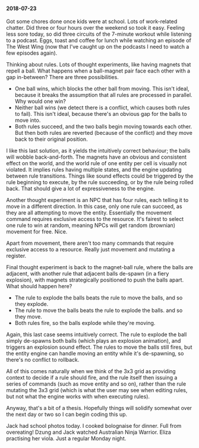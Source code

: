 #### 2018-07-23

Got some chores done once kids were at school. Lots of work-related chatter. Did three or four hours over the weekend so took it easy. Feeling less sore today, so did three circuits of the 7-minute workout while listening to a podcast. Eggs, toast and coffee for lunch while watching an episode of The West Wing (now that I've caught up on the podcasts I need to watch a few episodes again).

Thinking about rules. Lots of thought experiments, like having magnets that repell a ball. What happens when a ball-magnet pair face each other with a gap in-between? There are three possibilities.

- One ball wins, which blocks the other ball from moving. This isn't ideal, because it breaks the assumption that all rules are processed in parallel. Why would one win?
- Neither ball wins (we detect there is a conflict, which causes both rules to fail). This isn't ideal, because there's an obvious gap for the balls to move into.
- Both rules succeed, and the two balls begin moving towards each other. But then both rules are reverted (because of the conflict) and they move back to their original position.

I like this last solution, as it yields the intuitively correct behaviour; the balls will wobble back-and-forth. The magnets have an obvious and consistent effect on the world, and the world rule of one entity per cell is visually not violated. It implies rules having multiple states, and the engine updating between rule transitions. Things like sound effects could be triggered by the rule beginning to execute, by the rule succeeding, or by the rule being rolled back. That should give a lot of expressiveness to the engine.

Another thought experiment is an NPC that has four rules, each telling it to move in a different direction. In this case, only one rule can succeed, as they are all attempting to move the entity. Essentially the movement command requires exclusive access to the resource. It's fairest to select one rule to win at random, meaning NPCs will get random (brownian) movement for free. Nice.

Apart from movement, there aren't too many commands that require exclusive access to a resource. Really just movement and mutating a register.

Final thought experiment is back to the magnet-ball rule, where the balls are adjacent, with another rule that adjacent balls de-spawn (in a fiery explosion), with magnets strategically positioned to push the balls apart. What should happen here?

- The rule to explode the balls beats the rule to move the balls, and so they explode.
- The rule to move the balls beats the rule to explode the balls. and so they move.
- Both rules fire, so the balls explode while they're moving.

Again, this last case seems intuitively correct. The rule to explode the ball simply de-spawns both balls (which plays an explosion animation), and triggers an explosion sound effect. The rules to move the balls still fires, but the entity engine can handle moving an entity while it's de-spawning, so there's no conflict to rollback.

All of this comes naturally when we think of the 3x3 grid as providing context to decide if a rule should fire, and the rule itself then issuing a series of commands (such as move entity and so on), rather than the rule mutating the 3x3 grid (which is what the user may see when editing rules, but not what the engine works with when executing rules).

Anyway, that's a bit of a thesis. Hopefully things will solidify somewhat over the next day or two so I can begin coding this up.

Jack had school photos today. I cooked bolognaise for dinner. Full from overeating! Dzung and Jack watched Australian Ninja Warrior. Eliza practising her viola. Just a regular Monday night.